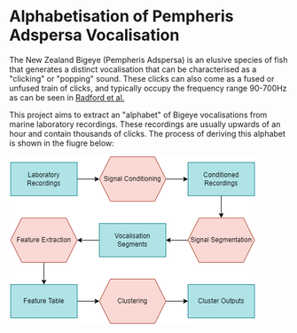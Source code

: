 # Alphabetisation of Pempheris Adspersa Vocalisation

The New Zealand Bigeye (Pempheris Adspersa) is an elusive species of fish that generates a distinct vocalisation that can be characterised as a "clicking" or "popping" sound. These clicks can also come as a fused or unfused train of clicks, and typically occupy the frequency range 90-700Hz as can be seen in [Radford et al.](https://journals.biologists.com/jeb/article/218/6/940/14485/Vocalisations-of-the-bigeye-Pempheris-adspersa)

This project aims to extract an "alphabet" of Bigeye vocalisations from marine laboratory recordings. These recordings are usually upwards of an hour and contain thousands of clicks. The process of deriving this alphabet is shown in the fiugre below:

![](docs/flow.png)
